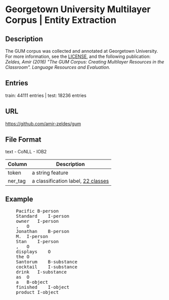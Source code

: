 # Georgetown University Multilayer Corpus | Entity Extraction
## Description
The GUM corpus was collected and annotated at Georgetown University.
For more
information, see the [LICENSE](https://corpling.uis.georgetown.edu/gum),
and the following publication:
_Zeldes, Amir (2016) "The GUM Corpus: Creating Multilayer Resources in the
Classroom". Language Resources and Evaluation._


## Entries
train: 44111  entries | test:  18236 entries

## URL
https://github.com/amir-zeldes/gum

## File Format
text - CoNLL - IOB2

| Column | Description       |
| ----- | ------------------ |
|token | a string feature |
|ner_tag| a classification label, [22 classes](./data/classes.txt) |


## Example
<pre>
    Pacific	B-person
    Standard	I-person
    owner	I-person
    ,	O
    Jonathan	B-person
    M.	I-person
    Stan	I-person
    ,	O
    displays	O
    the	O
    Santorum	B-substance
    cocktail	I-substance
    drink	I-substance
    as	O
    a	B-object
    finished	I-object
    product	I-object
</pre>